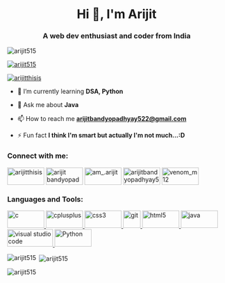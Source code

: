 <h1 align="center">Hi 👋, I'm Arijit</h1>
<h3 align="center">A web dev enthusiast and coder from India</h3>

<p align="left"> <img src="https://komarev.com/ghpvc/?username=arijit515&label=Profile%20views&color=0e75b6&style=flat" alt="arijit515" /> </p>

<p align="left"> <a href="https://github.com/ryo-ma/github-profile-trophy"><img src="https://github-profile-trophy.vercel.app/?username=arijit515" alt="arijit515" /></a> </p>

<p align="left"> <a href="https://twitter.com/arijitthisis" target="blank"><img src="https://img.shields.io/twitter/follow/arijitthisis?logo=twitter&style=for-the-badge" alt="arijitthisis" /></a> </p>

- 🌱 I’m currently learning **DSA, Python**

- 💬 Ask me about **Java**

- 📫 How to reach me **arijitbandyopadhyay522@gmail.com**

- ⚡ Fun fact **I think I'm smart but actually I'm not much...:D**

<h3 align="left">Connect with me:</h3>
<p align="left">
<a href="https://twitter.com/arijitthisis" target="blank"><img align="center" src="https://img.shields.io/badge/Twitter-1DA1F2?style=for-the-badge&logo=twitter&logoColor=white" alt="arijitthisis" height="40" width="85" /></a>
<a href="https://linkedin.com/in/arijit bandyopadhyay" target="blank"><img align="center" src="https://img.shields.io/badge/LinkedIn-0077B5?style=for-the-badge&logo=linkedin&logoColor=white" alt="arijit bandyopadhyay" height="40" width="85" /></a>
<a href="https://www.instagram.com/am_.arijit/" target="blank"><img align="center" src="https://img.shields.io/badge/Instagram-E4405F?style=for-the-badge&logo=instagram&logoColor=white" alt="am_.arijit" height="40" width="85" /></a>
<a href="http://arijitbandyopadhyay522@gmail.com" target="blank"><img align="center" src="https://img.shields.io/badge/Gmail-D14836?style=for-the-badge&logo=gmail&logoColor=white" alt="arijitbandyopadhyay522@gmail.com" height="40" width="85" /></a>  
<a href="https://t.me/venom_m12" target="blank"><img align="center" src="https://img.shields.io/badge/Telegram-2CA5E0?style=for-the-badge&logo=telegram&logoColor=white" alt="venom_m12" height="40" width="85" /></a>    
  
</p>

<h3 align="left">Languages and Tools:</h3>
<p align="left"> <a href="https://www.cprogramming.com/" target="_blank"> <img src="https://img.shields.io/badge/C-00599C?style=for-the-badge&logo=c&logoColor=white" alt="c" width="85" height="40"/> </a> <a href="https://www.w3schools.com/cpp/" target="_blank"> <img src="https://img.shields.io/badge/C%2B%2B-00599C?style=for-the-badge&logo=c%2B%2B&logoColor=white" alt="cplusplus" width="85" height="40"/> </a> <a href="https://www.w3schools.com/css/" target="_blank"> <img src="https://img.shields.io/badge/CSS3-1572B6?style=for-the-badge&logo=css3&logoColor=white" alt="css3" width="85" height="40"/> </a> <a href="https://git-scm.com/" target="_blank"> <img src="https://www.vectorlogo.zone/logos/git-scm/git-scm-icon.svg" alt="git" width="40" height="40"/> </a> <a href="https://www.w3.org/html/" target="_blank"> <img src="https://img.shields.io/badge/HTML5-E34F26?style=for-the-badge&logo=html5&logoColor=white" alt="html5" width="85" height="40"/> </a> <a href="https://www.java.com" target="_blank"> <img src="https://img.shields.io/badge/Java-ED8B00?style=for-the-badge&logo=java&logoColor=white" alt="java" width="85" height="40"/> </a> </a> <a href="https://code.visualstudio.com" target="_blank"> <img src="https://img.shields.io/badge/Visual_Studio_Code-0078D4?style=for-the-badge&logo=visual%20studio%20code&logoColor=white" alt="visual studio code" width="105" height="40"/> </a> <a href="https://www.python.org" target="_blank"> <img src="https://img.shields.io/badge/Python-3776AB?style=for-the-badge&logo=python&logoColor=white" alt="Python" width="85" height="40"/> </a> </p>

<p><img align="left" src="https://github-readme-stats.vercel.app/api/top-langs?username=arijit515&show_icons=true&locale=en&layout=compact" alt="arijit515" /></p>

<p>&nbsp;<img align="center" src="https://github-readme-stats.vercel.app/api?username=arijit515&show_icons=true&locale=en" alt="arijit515" /></p>

<p><img align="center" src="https://github-readme-streak-stats.herokuapp.com/?user=arijit515&" alt="arijit515" /></p>





